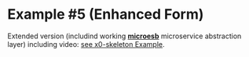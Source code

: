 # Example #5 (Enhanced Form)

Extended version (includind working [**microesb**](https://github.com/clauspruefer/python-micro-esb) microservice abstraction layer)
including video: [see x0-skeleton Example](https://github.com/WEBcodeX1/x0-skeleton/tree/main/example/01-forms-microesb).
